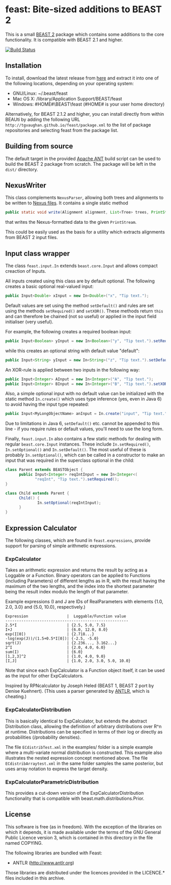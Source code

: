 feast:  Bite-sized additions to BEAST 2
=======================================

This is a small [BEAST 2](http://www.beast2.org) package which
contains some additions to the core functionality.  It is compatible
with BEAST 2.1 and higher.

[![Build Status](https://travis-ci.org/tgvaughan/feast.svg?branch=master)](https://travis-ci.org/tgvaughan/feast)


Installation
------------

To install, download the latest release from
[here](https://github.com/tgvaughan/feast/releases) and extract it
into one of the following locations, depending on your operating
system:

 * GNU/Linux: ~/.beast/feast
 * Mac OS X: /library/Application Support/BEAST/feast
 * Windows: #HOME#\BEAST\feast (#HOME# is your user home directory)

Alternatively, for BEAST 2.1.2 and higher, you can install directly
from within BEAUti by adding the following URL
`http://tgvaughan.github.io/feast/package.xml` to the list of
package repositories and selecting feast from the package list.


Building from source
--------------------

The default target in the provided [Apache ANT](http://ant.apache.org)
build script can be used to build the BEAST 2 package from scratch.
The package will be left in the `dist/` directory.


NexusWriter
-----------

This class complements `NexusParser`, allowing both trees and alignments to be
written to [Nexus files](http://dx.doi.org/10.1093%2Fsysbio%2F46.4.590).
It contains a single static method
```java
public static void write(Alignment alignment, List<Tree> trees, PrintStream ps)
```
that writes the Nexus-formatted data to the given `PrintStream`.

This could be easily used as the basis for a utility which extracts alignments
from BEAST 2 input files.


Input class wrapper
-------------------

The class `feast.input.In` extends `beast.core.Input` and allows
compact creaction of Inputs.

All inputs created using this class are by default optional.  The
following creates a basic optional real-valued input:
```java
public Input<Double> xInput = new In<Double>("x", "Tip text.");
```

Default values are set using the method `setDefault()` and rules are
set using the methods `setRequired()` and `setXOR()`.  These methods
return `this` and can therefore be chained (not so useful) or applied
in the input field initialiser (very useful).

For example, the following creates a required boolean input:
```java
public Input<Boolean> yInput = new In<Boolean>("y", "Tip text.").setRequired();
```
while this creates an optional string with default value "default":
```java
public Input<String> yInput = new In<String>("z", "Tip text.").setDefault("default");
```

An XOR-rule is applied between two inputs in the following way:
```java
public Input<Integer> AInput = new In<Integer>("A", "Tip text.");
public Input<Integer> BInput = new In<Integer>("B", "Tip text.").setXOR(AInput);
```

Also, a simple optional input with no default value can be
initialized with the static method `In.create()` which uses type
inference (yes, even in Java 6) to avoid having the input type repeated:
```java
public Input<MyLongObjectName> anInput = In.create("input", "Tip text.");
```
Due to limitations in Java 6, `setDefault()` etc. cannot be appended
to this line - if you require rules or default values, you'll need to
use the long form.

Finally, `feast.input.In` also contains a few static methods for
dealing with regular `beast.core.Input` instances.  These include
`In.setRequired()`, `In.setOptional()` and `In.setDefault()`.  The
most useful of these is probably `In.setOptional()`, which can be
called in a constructor to make an input that was required in the
superclass optional in the child:
```java
class Parent extends BEASTObject {
      public Input<Integer> reqIntInput = new In<Integer<(
      	     "reqInt", "Tip text.").setRequired();
}

class Child extends Parent {
      Child() {
      	      In.setOptional(reqIntInput);
      }
}
```


Expression Calculator
---------------------

The following classes, which are found in `feast.expressions`, provide
support for parsing of simple arithmetic expressions.


### ExpCalculator ###

Takes an arithmetic expression and returns the result by acting
as a Loggable or a Function.  Binary operators can be applied to
Functions (including Parameters) of different lengths as in R, with
the result having the maximum of the two lengths, and the index into
the shortest parameter being the result index modulo the length of
that parameter.

Example expressions (I and J are IDs of RealParameters with elements
{1.0, 2.0, 3.0} and {5.0, 10.0}, respectively.)

    Expression                 |  Loggable/Function value
    ------------------------------------------------------
    2.5*I                      | {2.5, 5.0, 7.5}
    I+J                        | {6.0, 12.0, 8.0}
    exp(I[0])                  | {2.718...}
    -log(exp(J))/(1.5+0.5*I[0])| {-2.5, -5.0}
    sqrt(J)                    | {2.236..., 3.162...}
    2^I	                       | {2.0, 4.0, 6.0}  
    sum(I)                     | {6.0}
    [1,2,3]^2                  | {1.0, 4.0, 9.0}
    [I,J]                      | {1.0, 2.0, 3.0, 5.0, 10.0}

Note that since each ExpCalculator is a Function object itself, it can
be used as the input for other ExpCalculators.

Inspired by RPNcalculator by Joseph Heled (BEAST 1, BEAST 2 port by
Denise Kuehnert).  (This uses a parser generated by
[ANTLR](http://www.antlr.org), which is cheating.)


### ExpCalculatorDistribution ###

This is basically identical to ExpCalculator, but extends the abstract
Distribution class, allowing the definition of arbitrary distributions
over R^n at runtime.  Distributions can be specified in terms of their
log or directly as probabilities (/probability densities).

The file `ECdistribTest.xml` in the examples/ folder is a simple
example where a multi-variate normal distribution is constructed.
This example also illustrates the nested expression concept mentioned
above.  The file `ECdistribArraytest.xml` in the same folder samples
the same posterior, but uses array notation to express the target
density.


### ExpCalculatorParametricDistribution ###

This provides a cut-down version of the ExpCalculatorDistribution
functionality that is compatible with beast.math.distributions.Prior.


License
-------

This software is free (as in freedom).  With the exception of the
libraries on which it depends, it is made available under the terms of
the GNU General Public Licence version 3, which is contained in this
directory in the file named COPYING.

The following libraries are bundled with Feast:

* ANTLR (http://www.antlr.org)

Those libraries are distributed under the licences provided in the
LICENCE.* files included in this archive.
